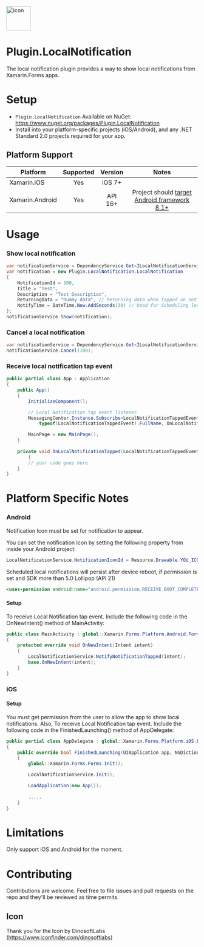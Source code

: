<img src="Screenshots/icon.png" alt="icon" width="64px" >

# Plugin.LocalNotification
The local notification plugin provides a way to show local notifications from Xamarin.Forms apps.

# Setup

- `Plugin.LocalNotification` Available on NuGet: https://www.nuget.org/packages/Plugin.LocalNotification
- Install into your platform-specific projects (iOS/Android), and any .NET Standard 2.0 projects required for your app.

## Platform Support

|Platform|Supported|Version|Notes|
| ------------------- | :-----------: | :------------------: | :------------------: |
|Xamarin.iOS|Yes|iOS 7+| |
|Xamarin.Android|Yes|API 16+|Project should [target Android framework 8.1+](https://docs.microsoft.com/en-us/xamarin/android/app-fundamentals/android-api-levels?tabs=vswin#framework)|

# Usage

### Show local notification

```csharp
var notificationService = DependencyService.Get<ILocalNotificationService>();
var notification = new Plugin.LocalNotification.LocalNotification
{
    NotificationId = 100,
    Title = "Test",
    Description = "Test Description",
	ReturningData = "Dummy data", // Returning data when tapped on notification.
	NotifyTime = DateTime.Now.AddSeconds(30) // Used for Scheduling local notification.
};
notificationService.Show(notification);
```

### Cancel a local notification

```csharp
var notificationService = DependencyService.Get<ILocalNotificationService>();
notificationService.Cancel(100);
```

### Receive local notification tap event

```csharp
public partial class App : Application
{
	public App()
	{
		InitializeComponent();

		// Local Notification tap event listener
		MessagingCenter.Instance.Subscribe<LocalNotificationTappedEvent>(this,
			typeof(LocalNotificationTappedEvent).FullName, OnLocalNotificationTapped);

		MainPage = new MainPage();
	}
	
	private void OnLocalNotificationTapped(LocalNotificationTappedEvent e)
    	{
		// your code goes here
	}
}
```

# Platform Specific Notes

### Android

Notification Icon must be set for notification to appear. 

You can set the notification Icon by setting the following property from inside your Android project:

```csharp
LocalNotificationService.NotificationIconId = Resource.Drawable.YOU_ICON_HERE
```

Scheduled local notifications will persist after device reboot, if permission is set and SDK more than 5.0 Lollipop (API 21)

```XML
<uses-permission android:name="android.permission.RECEIVE_BOOT_COMPLETED" />
```

#### Setup

To receive Local Notification tap event.
Include the following code in the OnNewIntent() method of MainActivity:

```csharp
public class MainActivity : global::Xamarin.Forms.Platform.Android.FormsAppCompatActivity
{
	protected override void OnNewIntent(Intent intent)
	{
		LocalNotificationService.NotifyNotificationTapped(intent);
		base.OnNewIntent(intent);
	}
}
```

### iOS

#### Setup

You must get permission from the user to allow the app to show local notifications.
Also, To receive Local Notification tap event.
Include the following code in the FinishedLaunching() method of AppDelegate:

```csharp
public partial class AppDelegate : global::Xamarin.Forms.Platform.iOS.FormsApplicationDelegate
{        
	public override bool FinishedLaunching(UIApplication app, NSDictionary options)
	{
		global::Xamarin.Forms.Forms.Init();

		LocalNotificationService.Init();

		LoadApplication(new App());
		
		.....
	}
}
```


# Limitations

Only support iOS and Android for the moment. 

# Contributing

Contributions are welcome.  Feel free to file issues and pull requests on the repo and they'll be reviewed as time permits.

## Icon

Thank you for the Icon by DinosoftLabs (https://www.iconfinder.com/dinosoftlabs)

